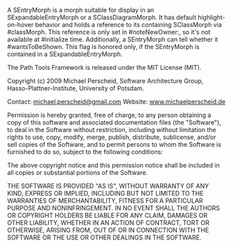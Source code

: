 A SEntryMorph is a morph suitable for display in an SExpandableEntryMorph or a SClassDiagramMorph. It has default highlight-on-hover behavior and holds a reference to its containing SClassMorph via #classMorph. This reference is only set in #noteNewOwner:, so it's not available at #initialize time. Additionally, a SEntryMorph can tell whether it #wantsToBeShown. This flag is honored only, if the SEntryMorph is contained in a SExpandableEntryMorph.



The Path Tools Framework is released under the MIT License (MIT).

Copyright (c) 2009 Michael Perscheid, Software Architecture Group, 
Hasso-Plattner-Institute, University of Potsdam.

Contact: michael.perscheid@gmail.com
Website: www.michaelperscheid.de

Permission is hereby granted, free of charge, to any person obtaining a copy
of this software and associated documentation files (the "Software"), to deal
in the Software without restriction, including without limitation the rights
to use, copy, modify, merge, publish, distribute, sublicense, and/or sell
copies of the Software, and to permit persons to whom the Software is
furnished to do so, subject to the following conditions:

The above copyright notice and this permission notice shall be included in
all copies or substantial portions of the Software.

THE SOFTWARE IS PROVIDED "AS IS", WITHOUT WARRANTY OF ANY KIND, EXPRESS OR
IMPLIED, INCLUDING BUT NOT LIMITED TO THE WARRANTIES OF MERCHANTABILITY,
FITNESS FOR A PARTICULAR PURPOSE AND NONINFRINGEMENT. IN NO EVENT SHALL THE
AUTHORS OR COPYRIGHT HOLDERS BE LIABLE FOR ANY CLAIM, DAMAGES OR OTHER
LIABILITY, WHETHER IN AN ACTION OF CONTRACT, TORT OR OTHERWISE, ARISING FROM,
OUT OF OR IN CONNECTION WITH THE SOFTWARE OR THE USE OR OTHER DEALINGS IN
THE SOFTWARE.